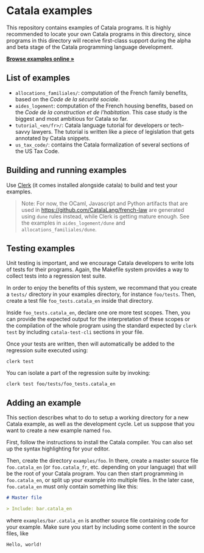 # Catala examples

This repository contains examples of Catala programs. It is highly recommended
to locate your own Catala programs in this directory, since programs in this
directory will receive first-class support during the alpha and beta stage
of the Catala programming language development.

<strong>[Browse examples online »](https://catala-lang.org/en/examples)</strong>

## List of examples

- `allocations_familiales/`: computation of the French family benefits, based
  on the _Code de la sécurité sociale_.
- `aides_logement`: computation of the French housing benefits, based on the
  _Code de la construction et de l'habitation_. This case study is the biggest and
  most ambitious for Catala so far.
- `tutorial_<en/fr>/`: Catala language tutorial for developers or tech-savvy lawyers.
  The tutorial is written like a piece of legislation that gets annotated by
  Catala snippets.
- `us_tax_code/`: contains the Catala formalization of several sections of the
  US Tax Code.

## Building and running examples

Use [Clerk](https://catalalang.github.io/catala/clerk.html) (it comes installed
alongside catala) to build and test your examples.

> Note: For now, the OCaml, Javascript and Python artifacts that are used in
> https://github.com/CatalaLang/french-law are generated using `dune` rules
> instead, while Clerk is getting mature enough. See the examples in
> `aides_logement/dune` and `allocations_familiales/dune`.

## Testing examples

Unit testing is important, and we encourage Catala developers to write lots
of tests for their programs. Again, the Makefile system provides a way to
collect tests into a regression test suite.

In order to enjoy the benefits of this system, we recommand that you create a
`tests/` directory in your examples directory, for instance `foo/tests`. Then,
create a test file `foo_tests.catala_en` inside that directory.

Inside `foo_tests.catala_en`, declare one ore more test scopes. Then, you can
provide the expected output for the interpretation of these scopes or the
compilation of the whole program using the standard expected by `clerk test` by
including `catala-test-cli` sections in your file.

Once your tests are written, then will automatically be added to the regression
suite executed using:

    clerk test

You can isolate a part of the regression suite by invoking:

    clerk test foo/tests/foo_tests.catala_en

## Adding an example

This section describes what to do to setup a working directory for a new Catala
example, as well as the development cycle. Let us suppose that you want to
create a new example named `foo`.

First, follow the instructions to install the Catala compiler. You can also set
up the syntax highlighting for your editor.

Then, create the directory `examples/foo`. In there, create a master source
file `foo.catala_en` (or `foo.catala_fr`, etc. depending on your language)
that will be the root of your Catala program. You can then start programming
in `foo.catala_en`, or split up your example into multiple files. In the later case,
`foo.catala_en` must only contain
something like this:

```markdown
# Master file

> Include: bar.catala_en
```

where `examples/bar.catala_en` is another source file containing code for your
example. Make sure you start by including some content in the source files,
like

```
Hello, world!
```
